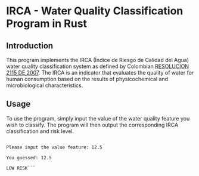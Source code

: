 # IRCA - Water Quality Classification Program in Rust

## Introduction
This program implements the IRCA (Índice de Riesgo de Calidad del Agua) water quality classification system as defined by Colombian [RESOLUCION 2115 DE 2007](https://www.udea.edu.co/wps/wcm/connect/udea/c46bea38-2c19-4942-8b74-6475d1a36625/Resoluci%C3%B3n+2115+de+2007.pdf?MOD=AJPERES). The IRCA is an indicator that evaluates the quality of water for human consumption based on the results of physicochemical and microbiological characteristics.

## Usage
To use the program, simply input the value of the water quality feature you wish to classify. The program will then output the corresponding IRCA classification and risk level.
```IRCA CLASIFICATION

Please input the value feature: 12.5

You guessed: 12.5

LOW RISK```

